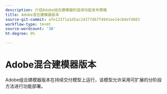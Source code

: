 ```yaml
---
description: 介绍Adobe组合建模器的连续功能发布策略
title: Adobe混合建模器版本
source-git-commit: afe12371a1d5ac24377d67f4941ee14c8defd683
workflow-type: tm+mt
source-wordcount: '38'
ht-degree: 0%

---
```


# Adobe混合建模器版本

Adobe组合建模器版本在持续交付模型上运行，该模型允许采用可扩展的分阶段方法进行功能部署。

<!--
## Release strategy

Adobe Mix Modeler uses feature flags (also known as "toggles") to control the visibility of new features, allowing for controlled scale testing prior to full release. This release strategy includes the following phases:

* **Limited Testing**: A phased release begins with testing by internal Adobe users. It is then made available to a small group of customer accounts to ensure that the feature meets customer needs and expectations. 

* **Start of Rollout**: Rollout of a phased release begins with the Limited Testing phase. The release is then scaled from 0% to 100% availability to customers over the course of a couple months. Phased rollout happens at the Experience Cloud Organization level, so all entitled users in an organization receive the same experience.

* **General Availability (GA)**: The feature is available to 100% of entitled Experience Cloud organizations, and feature release is complete.

With each feature release, the timeline from release start to general availability may vary. The goal is to keep releases short, so that within 2 months of release start, a feature will be generally available.


## Feature flags

Feature flags are used to control the visibility of new features during release. Adobe recommends adding `app.launchdarkly.com` to your firewall's [allowed list](https://experienceleague.adobe.com/docs/analytics/technotes/ip-addresses.html) for an optimal experience during release. Shortly after general availability is reached, the flag is removed.


## Benefits

Phased releases enable Adobe to better scale the software deployment process and ensure features are fully hardened before general availability. It also allows features to be released as soon as they are available, rather than adhering to a fixed monthly release window.

## FAQs

| Question | Answer |
| --- | --- |
| Can I request early access to a feature? | No. Early access will not be granted. |
| Does this release strategy affect my access to features? | No. Once a feature has reached general availability, you will have access to the feature if it is included in your Adobe Mix Modeler license. |

-->
